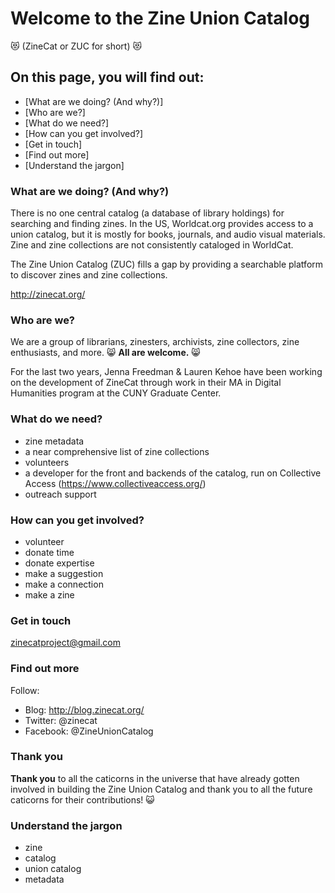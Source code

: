 # Welcome to the Zine Union Catalog 
:heart_eyes_cat: (ZineCat or ZUC for short) :heart_eyes_cat:  

## On this page, you will find out:
* [What are we doing? (And why?)]
* [Who are we?]
* [What do we need?]
* [How can you get involved?]
* [Get in touch]
* [Find out more]
* [Understand the jargon]

### What are we doing? (And why?)
There is no one central catalog (a database of library holdings) for searching and finding zines.  In the US, Worldcat.org provides access to a union catalog, but it is mostly for books, journals, and audio visual materials. Zine and zine collections are not consistently cataloged in WorldCat.	

The Zine Union Catalog (ZUC) fills a gap by providing a searchable platform to discover zines and zine collections.	

http://zinecat.org/

### Who are we?
We are a group of librarians, zinesters, archivists, zine collectors, zine enthusiasts, and more.  :smile_cat: **All are welcome.** :smile_cat: 

For the last two years, Jenna Freedman & Lauren Kehoe have been working on the development of ZineCat through work in their MA in Digital Humanities program at the CUNY Graduate Center.

### What do we need?
- zine metadata
- a near comprehensive list of zine collections
- volunteers 
- a developer for the front and backends of the catalog, run on Collective Access (https://www.collectiveaccess.org/)
- outreach support

### How can you get involved?
- volunteer
- donate time
- donate expertise
- make a suggestion
- make a connection
- make a zine

### Get in touch
zinecatproject@gmail.com 

### Find out more
Follow:
- Blog: http://blog.zinecat.org/ 
- Twitter: @zinecat
- Facebook: @ZineUnionCatalog

### Thank you
**Thank you** to all the caticorns in the universe that have already gotten involved in building the Zine Union Catalog and thank you to all the future caticorns for their contributions! :smiley_cat:

### Understand the jargon
- zine
- catalog 
- union catalog 
- metadata 
